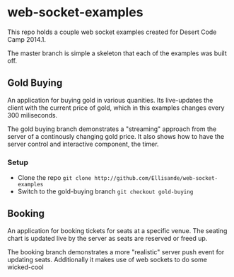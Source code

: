 web-socket-examples
===================

This repo holds a couple web socket examples created for Desert Code Camp 2014.1.

The master branch is simple a skeleton that each of the examples was built off.

## Gold Buying

An application for buying gold in various quanities. Its live-updates the client with the current price of gold, which in this examples changes every 300 miliseconds.

The gold buying branch demonstrates a "streaming" approach from the server of a continously changing gold price. It also shows how to have the server control and interactive component, the timer.

### Setup

* Clone the repo ```git clone http://github.com/Ellisande/web-socket-examples```
* Switch to the gold-buying branch ```git checkout gold-buying```

## Booking

An application for booking tickets for seats at a specific venue. The seating chart is updated live by the server as seats are reserved or freed up.

The booking branch demonstrates a more "realistic" server push event for updating seats. Additionally it makes use of web sockets to do some wicked-cool 
